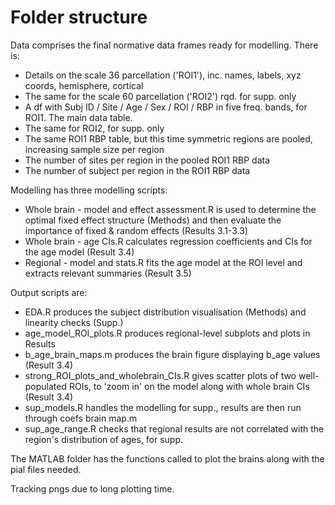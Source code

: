 # Folder structure

Data comprises the final normative data frames ready for modelling. There is:
- Details on the scale 36 parcellation ('ROI1'), inc. names, labels, xyz coords, hemisphere, cortical
- The same for the scale 60 parcellation ('ROI2') rqd. for supp. only
- A df with Subj ID / Site / Age / Sex / ROI / RBP in five freq. bands, for ROI1. The main data table.
- The same for ROI2, for supp. only
- The same ROI1 RBP table, but this time symmetric regions are pooled, increasing sample size per region
- The number of sites per region in the pooled ROI1 RBP data
- The number of subject per region in the ROI1 RBP data

Modelling has three modelling scripts:
- Whole brain - model and effect assessment.R is used to determine the optimal fixed effect structure (Methods) and then evaluate the importance of fixed & random effects (Results 3.1-3.3)
- Whole brain - age CIs.R calculates regression coefficients and CIs for the age model (Result 3.4)
- Regional - model and stats.R fits the age model at the ROI level and extracts relevant summaries (Result 3.5)

Output scripts are:
- EDA.R produces the subject distribution visualisation (Methods) and linearity checks (Supp.)
- age_model_ROI_plots.R produces regional-level subplots and plots in Results
- b_age_brain_maps.m produces the brain figure displaying b_age values (Result 3.4)
- strong_ROI_plots_and_wholebrain_CIs.R gives scatter plots of two well-populated ROIs, to 'zoom in' on the model along with whole brain CIs (Result 3.4)
- sup_models.R handles the modelling for supp., results are then run through coefs brain map.m
- sup_age_range.R checks that regional results are not correlated with the region's distribution of ages, for supp.

The MATLAB folder has the functions called to plot the brains along with the pial files needed.

Tracking pngs due to long plotting time.
